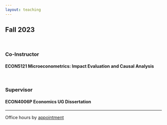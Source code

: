 ```yaml
---
layout: teaching
---
```


## Fall 2023
&nbsp;

### Co-Instructor
#### ECON5121 Microeconometrics: Impact Evaluation and Causal Analysis

&nbsp;

### Supervisor
#### ECON4006P Economics UG Dissertation

---------------------------------------------------------------------------------------------

Office hours by [appointment](https://docs.google.com/spreadsheets/d/1xcjBp5B8q5EL7fGfaQtTKAsvgT-PmvZvoh9l6F5y0s4/edit?usp=sharing) 

<!-- ## Teaching Experience  

---------------------------------------------------------------------------------------------

### Primary Instructor
#### Introduction to Statistics and Econometrics
*Undergraduate Course, Syracuse University, Summer Session 2021 (Asynchronous Online)*

Course Feedback: 5.67/6

---------------------------------------------------------------------------------------------
 -->
<!-- ### Teaching Assistant
#### Latin American Economic Development
*Undergraduate Course, Syracuse University, Spring 2023*
#### Economics of Migration
*Undergraduate Course, Syracuse University, Spring 2023*
#### Economic Statistics
*Undergraduate Course, Syracuse University, Fall 2021*
#### Labor Economics
*Undergraduate Course, Syracuse University, Fall 2021*
#### Introduction to Statistics and Econometrics
*Undergraduate Course, Syracuse University, Fall 2020*
#### Intermediate Microeconomics
*Undergraduate Course, Syracuse University, Spring 2020 & Fall 2018*
#### Introductory Microeconomics
*Undergraduate Course, Syracuse University, Fall 2019*
#### Economic Ideas and Issues
*Undergraduate Course, Syracuse University, Spring 2019*

#### Mathematics for Economists
*Graduate Course, Syracuse University, Summer Session 2018*
#### Introduction to Mathematical Statistics
*Graduate Course, Duke University, Fall 2017*
 -->
<!-- [Back](./) -->
